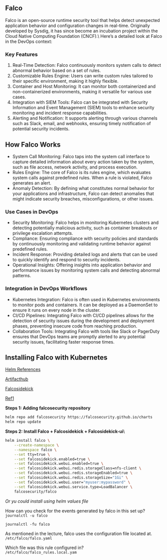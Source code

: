 ## Falco
Falco is an open-source runtime security tool that helps detect unexpected application behavior and configuration changes in real-time. Originally developed by Sysdig, it has since become an incubation project within the Cloud Native Computing Foundation (CNCF).\ 
Here’s a detailed look at Falco in the DevOps context:

### Key Features
1. Real-Time Detection: Falco continuously monitors system calls to detect abnormal behavior based on a set of rules.
2. Customizable Rules Engine: Users can write custom rules tailored to their specific environment, making it highly flexible.
3. Container and Host Monitoring: It can monitor both containerized and non-containerized environments, making it versatile for various use cases.
4. Integration with SIEM Tools: Falco can be integrated with Security Information and Event Management (SIEM) tools to enhance security monitoring and incident response capabilities.
5. Alerting and Notification: It supports alerting through various channels such as Slack, email, and webhooks, ensuring timely notification of potential security incidents.

## How Falco Works
- System Call Monitoring: Falco taps into the system call interface to capture detailed information about every action taken by the system, such as file access, network activity, and process execution.
- Rules Engine: The core of Falco is its rules engine, which evaluates system calls against predefined rules. When a rule is violated, Falco generates an alert.
- Anomaly Detection: By defining what constitutes normal behavior for your applications and infrastructure, Falco can detect anomalies that might indicate security breaches, misconfigurations, or other issues.

### Use Cases in DevOps
- Security Monitoring: Falco helps in monitoring Kubernetes clusters and detecting potentially malicious activity, such as container breakouts or privilege escalation attempts.
- Compliance: Ensuring compliance with security policies and standards by continuously monitoring and validating runtime behavior against predefined rules.
- Incident Response: Providing detailed logs and alerts that can be used to quickly identify and respond to security incidents.
- Operational Insights: Offering insights into application behavior and performance issues by monitoring system calls and detecting abnormal patterns.

### Integration in DevOps Workflows
- Kubernetes Integration: Falco is often used in Kubernetes environments to monitor pods and containers. It can be deployed as a DaemonSet to ensure it runs on every node in the cluster.
- CI/CD Pipelines: Integrating Falco with CI/CD pipelines allows for the detection of security issues during the development and deployment phases, preventing insecure code from reaching production.
- Collaboration Tools: Integrating Falco with tools like Slack or PagerDuty ensures that DevOps teams are promptly alerted to any potential security issues, facilitating faster response times.

## Installing Falco with Kubernetes
[Helm References](https://github.com/falcosecurity/charts/tree/master/charts/falco)

[Artifacthub](https://artifacthub.io/packages/helm/falcosecurity/falco/2.0.9)

[Falcosidekick](https://github.com/falcosecurity/charts/tree/master/charts/falcosidekick#configuration)

[Ref1](https://blog.ovhcloud.com/near-real-time-threats-detection-with-falco-on-ovhcloud-managed-kubernetes/)


**Steps 1: Adding falcosecurity repository**
```bash
helm repo add falcosecurity https://falcosecurity.github.io/charts
helm repo update
```
**Steps 2: Install Falco + Falcosidekick + Falcosidekick-ui**\
```bash
helm install falco \
    --create-namespace \
    --namespace falco \
    --set tty=true \
    --set falcosidekick.enabled=true \
    --set falcosidekick.webui.enabled=true \
    --set falcosidekick.webui.redis.storageClass=nfs-client \
    --set falcosidekick.webui.redis.storageEnabled=true \
    --set falcosidekick.webui.redis.storageSize="1Gi" \
    --set falcosidekick.webui.user="myuser:mypassword" \
    --set falcosidekick.webui.service.type=LoadBalancer \
    falcosecurity/falco
```
*Or yu could install using helm values file*


How can you check for the events generated by falco in this set up?\
`journalctl -u falco`

`journalctl -fu falco`

As mentioned in the lecture, falco uses the configuration file located at.\
`/etc/falco/falco.yaml`

Which file was this rule configured in?\
`/etc/falco/falco_rules.local.yam`